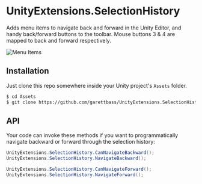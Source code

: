 # UnityExtensions.SelectionHistory

Adds menu items to navigate back and forward in the Unity Editor, and handy back/forward buttons to the toolbar.  Mouse buttons 3 & 4 are mapped to back and forward respectively.

![Menu Items](Menu-Items.png)

## Installation

Just clone this repo somewhere inside your Unity project's `Assets` folder.

```sh
$ cd Assets
$ git clone https://github.com/garettbass/UnityExtensions.SelectionHistory
```

## API

Your code can invoke these methods if you want to programmatically navigate backward or forward through the selection history:

```cs
UnityExtensions.SelectionHistory.CanNavigateBackward();
UnityExtensions.SelectionHistory.NavigateBackward();

UnityExtensions.SelectionHistory.CanNavigateForward();
UnityExtensions.SelectionHistory.NavigateForward();
```